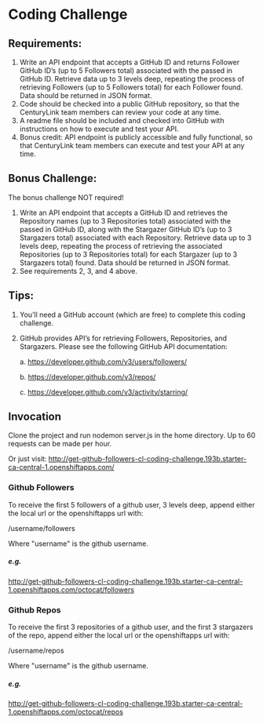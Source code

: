 # Coding Challenge

## Requirements:

1.	Write an API endpoint that accepts a GitHub ID and returns Follower GitHub ID’s (up to 5 Followers total) associated with the passed in GitHub ID.  Retrieve data up to 3 levels deep, repeating the process of retrieving Followers (up to 5 Followers total) for each Follower found.  Data should be returned in JSON format.
2.	Code should be checked into a public GitHub repository, so that the CenturyLink team members can review your code at any time.
3.	A readme file should be included and checked into GitHub with instructions on how to execute and test your API.
4.	Bonus credit: API endpoint is publicly accessible and fully functional, so that CenturyLink team members can execute and test your API at any time.

## Bonus Challenge:

The bonus challenge NOT required!

1.	Write an API endpoint that accepts a GitHub ID and retrieves the Repository names (up to 3 Repositories total) associated with the passed in GitHub ID, along with the Stargazer GitHub ID’s (up to 3 Stargazers total) associated with each Repository.  Retrieve data up to 3 levels deep, repeating the process of retrieving the associated Repositories (up to 3 Repositories total) for each Stargazer (up to 3 Stargazers total) found.  Data should be returned in JSON format.
2.	See requirements 2, 3, and 4 above.

## Tips:

1.	You’ll need a GitHub account (which are free) to complete this coding challenge.
2.	GitHub provides API’s for retrieving Followers, Repositories, and Stargazers.  Please see the following GitHub API documentation:

	a.	https://developer.github.com/v3/users/followers/

	b.	https://developer.github.com/v3/repos/

	c.	https://developer.github.com/v3/activity/starring/


## Invocation

Clone the project and run nodemon server.js in the home directory. Up to 60 requests can be made per hour.

Or just visit: http://get-github-followers-cl-coding-challenge.193b.starter-ca-central-1.openshiftapps.com/

### Github Followers

To receive the first 5 followers of a github user, 3 levels deep, append either the local url or the openshiftapps url with:

/username/followers

Where "username" is the github username.

##### e.g.

http://get-github-followers-cl-coding-challenge.193b.starter-ca-central-1.openshiftapps.com/octocat/followers

### Github Repos

To receive the first 3 repositories of a github user, and the first 3 stargazers of the repo, append either the local url or the openshiftapps url with:

/username/repos

Where "username" is the github username.

##### e.g.

http://get-github-followers-cl-coding-challenge.193b.starter-ca-central-1.openshiftapps.com/octocat/repos